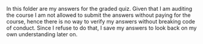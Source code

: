 In this folder are my answers for the graded quiz. Given that I am auditing the course I am not allowed to submit the answers without paying for the course, hence there is no way to verify my answers without breaking code of conduct.
Since I refuse to do that, I save my answers to look back on my own understanding later on.
